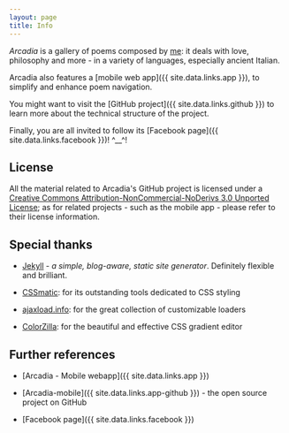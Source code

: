 ```yaml
---
layout: page
title: Info
---
```



*Arcadia* is a gallery of poems composed by [me](http://gianlucacosta.info/about): it deals with love, philosophy and more - in a variety of languages, especially ancient Italian.

Arcadia also features a [mobile web app]({{ site.data.links.app }}), to simplify and enhance poem navigation.

You might want to visit the [GitHub project]({{ site.data.links.github }}) to learn more about the technical structure of the project.

Finally, you are all invited to follow its [Facebook page]({{ site.data.links.facebook }})! ^\_\_^!


## License

All the material related to Arcadia's GitHub project is licensed under a [Creative Commons Attribution-NonCommercial-NoDerivs 3.0 Unported License](https://creativecommons.org/licenses/by-nc-nd/3.0/); as for related projects - such as the mobile app - please refer to their license information.



## Special thanks

* [Jekyll](https://jekyllrb.com/) - *a simple, blog-aware, static site generator*. Definitely flexible and brilliant.

* [CSSmatic](https://www.cssmatic.com/): for its outstanding tools dedicated to CSS styling

* [ajaxload.info](http://www.ajaxload.info/): for the great collection of customizable loaders

* [ColorZilla](http://www.colorzilla.com/gradient-editor/): for the beautiful and effective CSS gradient editor


## Further references

* [Arcadia - Mobile webapp]({{ site.data.links.app }})

* [Arcadia-mobile]({{ site.data.links.app-github }}) - the open source project on GitHub

* [Facebook page]({{ site.data.links.facebook }})